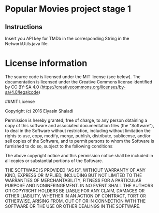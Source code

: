 # Popular Movies project stage 1

## Instructions

Insert you API key for TMDb in the corresponding String in the NetworkUtils.java file.

# License information

The source code is licensed under the MIT license (see below). The documentation is licensed under the Creative Commons license identified by CC BY-SA 4.0 (https://creativecommons.org/licenses/by-sa/4.0/legalcode)

##MIT License

Copyright (c) 2016 Elyasin Shaladi

Permission is hereby granted, free of charge, to any person obtaining a copy
of this software and associated documentation files (the "Software"), to deal
in the Software without restriction, including without limitation the rights
to use, copy, modify, merge, publish, distribute, sublicense, and/or sell
copies of the Software, and to permit persons to whom the Software is
furnished to do so, subject to the following conditions:

The above copyright notice and this permission notice shall be included in all
copies or substantial portions of the Software.

THE SOFTWARE IS PROVIDED "AS IS", WITHOUT WARRANTY OF ANY KIND, EXPRESS OR
IMPLIED, INCLUDING BUT NOT LIMITED TO THE WARRANTIES OF MERCHANTABILITY,
FITNESS FOR A PARTICULAR PURPOSE AND NONINFRINGEMENT. IN NO EVENT SHALL THE
AUTHORS OR COPYRIGHT HOLDERS BE LIABLE FOR ANY CLAIM, DAMAGES OR OTHER
LIABILITY, WHETHER IN AN ACTION OF CONTRACT, TORT OR OTHERWISE, ARISING FROM,
OUT OF OR IN CONNECTION WITH THE SOFTWARE OR THE USE OR OTHER DEALINGS IN THE
SOFTWARE.
